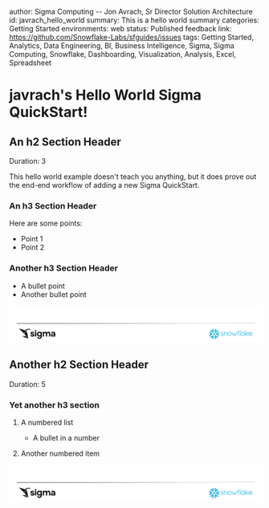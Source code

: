 author: Sigma Computing -- Jon Avrach, Sr Director Solution Architecture
id: javrach_hello_world
summary: This is a hello world summary
categories: Getting Started
environments: web
status: Published 
feedback link: https://github.com/Snowflake-Labs/sfguides/issues
tags: Getting Started, Analytics, Data Engineering, BI, Business Intelligence, Sigma, Sigma Computing, Snowflake, Dashboarding, Visualization, Analysis, Excel, Spreadsheet 

# javrach's Hello World Sigma QuickStart!
<!-- ------------------------ -->
## An h2 Section Header 
Duration: 3

This hello world example doesn't teach you anything, but it does prove out the end-end workflow of adding a new Sigma QuickStart.

### An h3 Section Header
Here are some points:
- Point 1
- Point 2

### Another h3 Section Header 
- A bullet point
- Another bullet point

![Footer](assets/Sigma_Footer.png)

<!-- ------------------------ -->
## Another h2 Section Header
Duration: 5

### Yet another h3 section
1. A numbered list

    - A bullet in a number

2. Another numbered item

![Footer](assets/Sigma_Footer.png)

<!-- ------------------------ -->